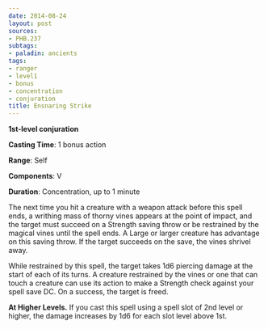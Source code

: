 ```yaml
---
date: 2014-08-24
layout: post
sources:
- PHB.237
subtags:
- paladin: ancients
tags:
- ranger
- level1
- bonus
- concentration
- conjuration
title: Ensnaring Strike
---
```


**1st-level conjuration**

**Casting Time**: 1 bonus action

**Range**: Self

**Components**: V

**Duration**: Concentration, up to 1 minute

The next time you hit a creature with a weapon attack before this spell ends, a writhing mass of thorny vines appears at the point of impact, and the target must succeed on a Strength saving throw or be restrained by the magical vines until the spell ends. A Large or larger creature has advantage on this saving throw. If the target succeeds on the save, the vines shrivel away.

While restrained by this spell, the target takes 1d6 piercing damage at the start of each of its turns. A creature restrained by the vines or one that can touch a creature can use its action to make a Strength check against your spell save DC. On a success, the target is freed.

**At Higher Levels.** If you cast this spell using a spell slot of 2nd level or higher, the damage increases by 1d6 for each slot level above 1st.
